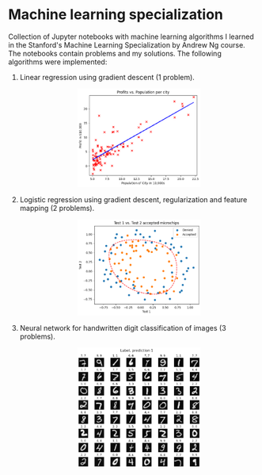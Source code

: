 # Machine learning specialization

Collection of Jupyter notebooks with machine learning algorithms I learned in the Stanford's Machine Learning Specialization by Andrew Ng course. The notebooks contain problems and my solutions. The following algorithms were implemented:

1. Linear regression using gradient descent (1 problem).
    <p align="center">
    <img src="https://github.com/rokobo/Machine-learning-specialization/blob/main/images/image_01.png?raw=true" width="250"/>
    </p>
2. Logistic regression using gradient descent, regularization and feature mapping (2 problems).
    <p align="center">
    <img src="https://github.com/rokobo/Machine-learning-specialization/blob/main/images/image_02.png?raw=true" width="250"/>
    </p>
3. Neural network for handwritten digit classification of images (3 problems).
    <p align="center">
    <img src="https://github.com/rokobo/Machine-learning-specialization/blob/main/images/image_03.png?raw=true" width="250"/>
    </p>
